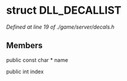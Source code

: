 # struct DLL_DECALLIST

*Defined at line 19 of ./game/server/decals.h*

## Members

public const char * name

public int index



